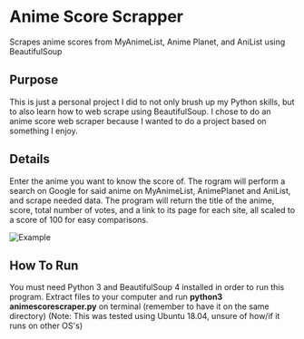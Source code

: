 # Anime Score Scrapper
Scrapes anime scores from MyAnimeList, Anime Planet, and AniList using BeautifulSoup

## Purpose
This is just a personal project I did to not only brush up my Python skills, but to also learn how to web scrape using BeautifulSoup. I chose to do an anime score web scraper because I wanted to do a project based on something I enjoy.

## Details
Enter the anime you want to know the score of. The rogram will perform a search on Google for said anime on MyAnimeList, AnimePlanet and AniList, and scrape needed data. The program will return the title of the anime, score, total number of votes, and a link to its page for each site, all scaled to a score of 100 for easy comparisons.

![Example](https://github.com/rickyricky787/AnimeScoreScrapper/blob/master/example1.png)

## How To Run
You must need Python 3 and BeautifulSoup 4 installed in order to run this program.
Extract files to your computer and run **python3 animescorescraper.py** on terminal (remember to have it on the same directory)
(Note: This was tested using Ubuntu 18.04, unsure of how/if it runs on other OS's)
